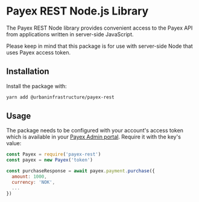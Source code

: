 # Payex REST Node.js Library


The Payex REST Node library provides convenient access to the Payex API from
applications written in server-side JavaScript.

Please keep in mind that this package is for use with server-side Node that
uses Payex access token.

## Installation

Install the package with:

```sh
yarn add @urbaninfrastructure/payex-rest
```

## Usage

The package needs to be configured with your account's access token which is
available in your [Payex Admin portal](https://admin.payex.com/psp/login). Require it with the key's
value:

```js
const Payex = require('payex-rest')
const payex = new Payex('token')

const purchaseResponse = await payex.payment.purchase({
  amount: 1000,
  currency: 'NOK',
  ...
})
```
